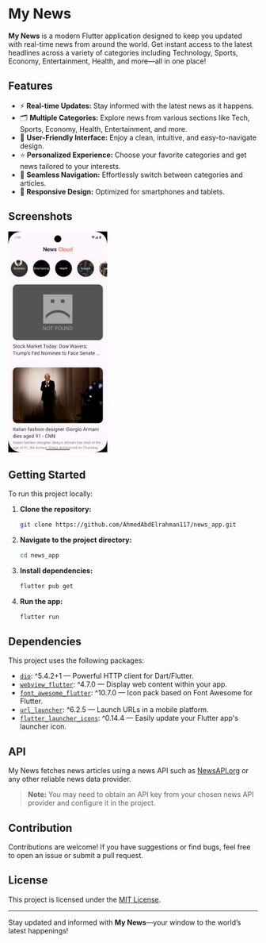 # My News

**My News** is a modern Flutter application designed to keep you updated with real-time news from around the world. Get instant access to the latest headlines across a variety of categories including Technology, Sports, Economy, Entertainment, Health, and more—all in one place!

## Features

- ⚡ **Real-time Updates:** Stay informed with the latest news as it happens.
- 🗂️ **Multiple Categories:** Explore news from various sections like Tech, Sports, Economy, Health, Entertainment, and more.
- 🎨 **User-Friendly Interface:** Enjoy a clean, intuitive, and easy-to-navigate design.
- ⭐ **Personalized Experience:** Choose your favorite categories and get news tailored to your interests.
- 🔄 **Seamless Navigation:** Effortlessly switch between categories and articles.
- 📱 **Responsive Design:** Optimized for smartphones and tablets.

## Screenshots

<img src="assets/Screenshot_1757090359.png" width=200px>

<!-- Add screenshots of your app here -->
<!-- ![Home Screen](screenshots/home.png) -->

## Getting Started

To run this project locally:

1. **Clone the repository:**
   ```bash
   git clone https://github.com/AhmedAbdElrahman117/news_app.git
   ```
2. **Navigate to the project directory:**
   ```bash
   cd news_app
   ```
3. **Install dependencies:**
   ```bash
   flutter pub get
   ```
4. **Run the app:**
   ```bash
   flutter run
   ```

## Dependencies

This project uses the following packages:

- [`dio`](https://pub.dev/packages/dio): ^5.4.2+1 — Powerful HTTP client for Dart/Flutter.
- [`webview_flutter`](https://pub.dev/packages/webview_flutter): ^4.7.0 — Display web content within your app.
- [`font_awesome_flutter`](https://pub.dev/packages/font_awesome_flutter): ^10.7.0 — Icon pack based on Font Awesome for Flutter.
- [`url_launcher`](https://pub.dev/packages/url_launcher): ^6.2.5 — Launch URLs in a mobile platform.
- [`flutter_launcher_icons`](https://pub.dev/packages/flutter_launcher_icons): ^0.14.4 — Easily update your Flutter app's launcher icon.

## API

My News fetches news articles using a news API such as [NewsAPI.org](https://newsapi.org/) or any other reliable news data provider.

> **Note:** You may need to obtain an API key from your chosen news API provider and configure it in the project.

## Contribution

Contributions are welcome! If you have suggestions or find bugs, feel free to open an issue or submit a pull request.

## License

This project is licensed under the [MIT License](LICENSE).

---

Stay updated and informed with **My News**—your window to the world’s latest happenings!
